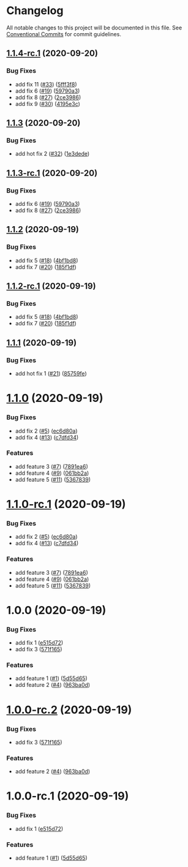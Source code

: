 # Changelog

All notable changes to this project will be documented in this file. See
[Conventional Commits](https://conventionalcommits.org) for commit guidelines.

## [1.1.4-rc.1](https://github.com/hyperweavers/release-automation-sample-2/compare/v1.1.3...v1.1.4-rc.1) (2020-09-20)


### Bug Fixes

* add fix 11 ([#33](https://github.com/hyperweavers/release-automation-sample-2/issues/33)) ([5fff3f8](https://github.com/hyperweavers/release-automation-sample-2/commit/5fff3f878e9c229c01b01cfd05d14a71a510c158))
* add fix 6 ([#19](https://github.com/hyperweavers/release-automation-sample-2/issues/19)) ([59790a3](https://github.com/hyperweavers/release-automation-sample-2/commit/59790a30f1055a3fe1dec1e961855c12552130c4))
* add fix 8 ([#27](https://github.com/hyperweavers/release-automation-sample-2/issues/27)) ([2ce3986](https://github.com/hyperweavers/release-automation-sample-2/commit/2ce398605e5640435208aff0ef27f220ad46ce5c))
* add fix 9 ([#30](https://github.com/hyperweavers/release-automation-sample-2/issues/30)) ([4195e3c](https://github.com/hyperweavers/release-automation-sample-2/commit/4195e3c2cec18374be5790bbc2fd767eead99198))

## [1.1.3](https://github.com/hyperweavers/release-automation-sample-2/compare/v1.1.2...v1.1.3) (2020-09-20)


### Bug Fixes

* add hot fix 2 ([#32](https://github.com/hyperweavers/release-automation-sample-2/issues/32)) ([1e3dede](https://github.com/hyperweavers/release-automation-sample-2/commit/1e3deded2c6b2be59e9b61994982f706bdb943ed))

## [1.1.3-rc.1](https://github.com/hyperweavers/release-automation-sample-2/compare/v1.1.2...v1.1.3-rc.1) (2020-09-20)


### Bug Fixes

* add fix 6 ([#19](https://github.com/hyperweavers/release-automation-sample-2/issues/19)) ([59790a3](https://github.com/hyperweavers/release-automation-sample-2/commit/59790a30f1055a3fe1dec1e961855c12552130c4))
* add fix 8 ([#27](https://github.com/hyperweavers/release-automation-sample-2/issues/27)) ([2ce3986](https://github.com/hyperweavers/release-automation-sample-2/commit/2ce398605e5640435208aff0ef27f220ad46ce5c))

## [1.1.2](https://github.com/hyperweavers/release-automation-sample-2/compare/v1.1.1...v1.1.2) (2020-09-19)


### Bug Fixes

* add fix 5 ([#18](https://github.com/hyperweavers/release-automation-sample-2/issues/18)) ([4bf1bd8](https://github.com/hyperweavers/release-automation-sample-2/commit/4bf1bd8569cb0054699156726ce99954a70b1110))
* add fix 7 ([#20](https://github.com/hyperweavers/release-automation-sample-2/issues/20)) ([185f1df](https://github.com/hyperweavers/release-automation-sample-2/commit/185f1df41d04fac8840bdae9cf736b3c7d3c9b10))

## [1.1.2-rc.1](https://github.com/hyperweavers/release-automation-sample-2/compare/v1.1.1...v1.1.2-rc.1) (2020-09-19)


### Bug Fixes

* add fix 5 ([#18](https://github.com/hyperweavers/release-automation-sample-2/issues/18)) ([4bf1bd8](https://github.com/hyperweavers/release-automation-sample-2/commit/4bf1bd8569cb0054699156726ce99954a70b1110))
* add fix 7 ([#20](https://github.com/hyperweavers/release-automation-sample-2/issues/20)) ([185f1df](https://github.com/hyperweavers/release-automation-sample-2/commit/185f1df41d04fac8840bdae9cf736b3c7d3c9b10))

## [1.1.1](https://github.com/hyperweavers/release-automation-sample-2/compare/v1.1.0...v1.1.1) (2020-09-19)


### Bug Fixes

* add hot fix 1 ([#21](https://github.com/hyperweavers/release-automation-sample-2/issues/21)) ([85759fe](https://github.com/hyperweavers/release-automation-sample-2/commit/85759feb110143b7f2d19e67f9ee2df817a28559))

# [1.1.0](https://github.com/hyperweavers/release-automation-sample-2/compare/v1.0.0...v1.1.0) (2020-09-19)


### Bug Fixes

* add fix 2 ([#5](https://github.com/hyperweavers/release-automation-sample-2/issues/5)) ([ec6d80a](https://github.com/hyperweavers/release-automation-sample-2/commit/ec6d80aaa229cd9e141034dff2ee8198b13b45d2))
* add fix 4 ([#13](https://github.com/hyperweavers/release-automation-sample-2/issues/13)) ([c7dfd34](https://github.com/hyperweavers/release-automation-sample-2/commit/c7dfd34c00b05d1c5c164826ea7a597c0067b7e7))


### Features

* add feature 3 ([#7](https://github.com/hyperweavers/release-automation-sample-2/issues/7)) ([7891ea6](https://github.com/hyperweavers/release-automation-sample-2/commit/7891ea6a6e6bf797ead5d2eb3df0e5f46e87534a))
* add feature 4 ([#9](https://github.com/hyperweavers/release-automation-sample-2/issues/9)) ([061bb2a](https://github.com/hyperweavers/release-automation-sample-2/commit/061bb2ac1d8519c33813db6a355bc6ca3b670e62))
* add feature 5 ([#11](https://github.com/hyperweavers/release-automation-sample-2/issues/11)) ([5367839](https://github.com/hyperweavers/release-automation-sample-2/commit/53678398d68dee0afdf065e0e812766910a2a76e))

# [1.1.0-rc.1](https://github.com/hyperweavers/release-automation-sample-2/compare/v1.0.0...v1.1.0-rc.1) (2020-09-19)


### Bug Fixes

* add fix 2 ([#5](https://github.com/hyperweavers/release-automation-sample-2/issues/5)) ([ec6d80a](https://github.com/hyperweavers/release-automation-sample-2/commit/ec6d80aaa229cd9e141034dff2ee8198b13b45d2))
* add fix 4 ([#13](https://github.com/hyperweavers/release-automation-sample-2/issues/13)) ([c7dfd34](https://github.com/hyperweavers/release-automation-sample-2/commit/c7dfd34c00b05d1c5c164826ea7a597c0067b7e7))


### Features

* add feature 3 ([#7](https://github.com/hyperweavers/release-automation-sample-2/issues/7)) ([7891ea6](https://github.com/hyperweavers/release-automation-sample-2/commit/7891ea6a6e6bf797ead5d2eb3df0e5f46e87534a))
* add feature 4 ([#9](https://github.com/hyperweavers/release-automation-sample-2/issues/9)) ([061bb2a](https://github.com/hyperweavers/release-automation-sample-2/commit/061bb2ac1d8519c33813db6a355bc6ca3b670e62))
* add feature 5 ([#11](https://github.com/hyperweavers/release-automation-sample-2/issues/11)) ([5367839](https://github.com/hyperweavers/release-automation-sample-2/commit/53678398d68dee0afdf065e0e812766910a2a76e))

# 1.0.0 (2020-09-19)


### Bug Fixes

* add fix 1 ([e515d72](https://github.com/hyperweavers/release-automation-sample-2/commit/e515d721eeb9bac654d6cdabdac0e828924b6f59))
* add fix 3 ([571f165](https://github.com/hyperweavers/release-automation-sample-2/commit/571f165f2b4ea78b329e096a29877922a7bdd706))


### Features

* add feature 1 ([#1](https://github.com/hyperweavers/release-automation-sample-2/issues/1)) ([5d55d65](https://github.com/hyperweavers/release-automation-sample-2/commit/5d55d6586b91a2d73d99a696eb8b02c24e8beb22))
* add feature 2 ([#4](https://github.com/hyperweavers/release-automation-sample-2/issues/4)) ([963ba0d](https://github.com/hyperweavers/release-automation-sample-2/commit/963ba0daa767e0b7ffc3c879b40eb660ba8cc3cb))

# [1.0.0-rc.2](https://github.com/hyperweavers/release-automation-sample-2/compare/v1.0.0-rc.1...v1.0.0-rc.2) (2020-09-19)


### Bug Fixes

* add fix 3 ([571f165](https://github.com/hyperweavers/release-automation-sample-2/commit/571f165f2b4ea78b329e096a29877922a7bdd706))


### Features

* add feature 2 ([#4](https://github.com/hyperweavers/release-automation-sample-2/issues/4)) ([963ba0d](https://github.com/hyperweavers/release-automation-sample-2/commit/963ba0daa767e0b7ffc3c879b40eb660ba8cc3cb))

# 1.0.0-rc.1 (2020-09-19)


### Bug Fixes

* add fix 1 ([e515d72](https://github.com/hyperweavers/release-automation-sample-2/commit/e515d721eeb9bac654d6cdabdac0e828924b6f59))


### Features

* add feature 1 ([#1](https://github.com/hyperweavers/release-automation-sample-2/issues/1)) ([5d55d65](https://github.com/hyperweavers/release-automation-sample-2/commit/5d55d6586b91a2d73d99a696eb8b02c24e8beb22))
